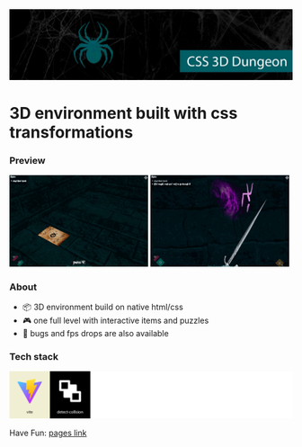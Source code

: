 <img src="./github extras/github poster x12991293.webp">

# 3D environment built with css transformations

### Preview

<img width="49%" src="./github extras/preview 1_x41231283.gif" alt="preview 1"> <img width="49%" src="./github extras/preview 2_x41231283.gif" alt="preview 2">

### About

*  :package: 3D environment build on native html/css
*  :video_game: one full level with interactive items and puzzles
*  :ant: bugs and fps drops are also available
  
### Tech stack

<img src="./github extras/tech stack x_1274981237.png" alt="tech stack list">

Have Fun: [pages link](https://merovinggen.github.io/CSS-3D-Dungeon/)
